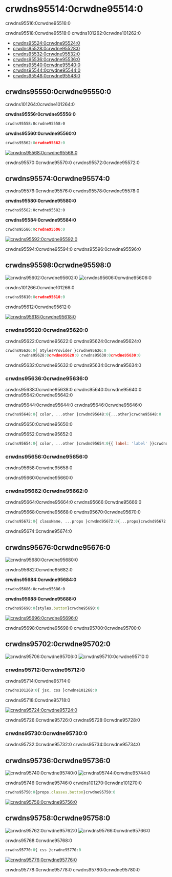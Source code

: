 # crwdns95514:0crwdne95514:0

<p class="description">crwdns95516:0crwdne95516:0</p>

crwdns95518:0crwdne95518:0 crwdns101262:0crwdne101262:0

- [crwdns95524:0crwdne95524:0](crwdns95522:0crwdne95522:0)
- [crwdns95528:0crwdne95528:0](crwdns95526:0crwdne95526:0)
- [crwdns95532:0crwdne95532:0](crwdns95530:0crwdne95530:0)
- [crwdns95536:0crwdne95536:0](crwdns95534:0crwdne95534:0)
- [crwdns95540:0crwdne95540:0](crwdns95538:0crwdne95538:0)
- [crwdns95544:0crwdne95544:0](crwdns95542:0crwdne95542:0)
- [crwdns95548:0crwdne95548:0](crwdns95546:0crwdne95546:0)

## crwdns95550:0crwdne95550:0

crwdns101264:0crwdne101264:0

**crwdns95556:0crwdne95556:0**

```css
crwdns95558:0crwdne95558:0
```

**crwdns95560:0crwdne95560:0**

```jsx
crwdns95562:0crwdne95562:0
```

[![crwdns95568:0crwdne95568:0](crwdns95566:0crwdne95566:0)](crwdns95564:0crwdne95564:0)

crwdns95570:0crwdne95570:0 crwdns95572:0crwdne95572:0

## crwdns95574:0crwdne95574:0

crwdns95576:0crwdne95576:0 crwdns95578:0crwdne95578:0

**crwdns95580:0crwdne95580:0**

```css
crwdns95582:0crwdne95582:0
```

**crwdns95584:0crwdne95584:0**

```jsx
crwdns95586:0crwdne95586:0
```

[![crwdns95592:0crwdne95592:0](crwdns95590:0crwdne95590:0)](crwdns95588:0crwdne95588:0)

crwdns95594:0crwdne95594:0 crwdns95596:0crwdne95596:0

## crwdns95598:0crwdne95598:0

![crwdns95602:0crwdne95602:0](crwdns95600:0crwdne95600:0) ![crwdns95606:0crwdne95606:0](crwdns95604:0crwdne95604:0)

crwdns101266:0crwdne101266:0

```jsx
crwdns95610:0crwdne95610:0
```

crwdns95612:0crwdne95612:0

[![crwdns95618:0crwdne95618:0](crwdns95616:0crwdne95616:0)](crwdns95614:0crwdne95614:0)

### crwdns95620:0crwdne95620:0

crwdns95622:0crwdne95622:0 crwdns95624:0crwdne95624:0

```jsx
crwdns95626:0{ StylesProvider }crwdne95626:0
      crwdns95628:0crwdne95628:0 crwdns95630:0crwdne95630:0
```

crwdns95632:0crwdne95632:0 crwdns95634:0crwdne95634:0

### crwdns95636:0crwdne95636:0

crwdns95638:0crwdne95638:0 crwdns95640:0crwdne95640:0 crwdns95642:0crwdne95642:0

crwdns95644:0crwdne95644:0 crwdns95646:0crwdne95646:0

```jsx
crwdns95648:0{ color, ...other }crwdnd95648:0{...other}crwdne95648:0
```

crwdns95650:0crwdne95650:0

crwdns95652:0crwdne95652:0

```jsx
crwdns95654:0{ color, ...other }crwdnd95654:0{{ label: 'label' }}crwdnd95654:0{...other}crwdne95654:0
```

### crwdns95656:0crwdne95656:0

crwdns95658:0crwdne95658:0

crwdns95660:0crwdne95660:0

### crwdns95662:0crwdne95662:0

crwdns95664:0crwdne95664:0 crwdns95666:0crwdne95666:0

crwdns95668:0crwdne95668:0 crwdns95670:0crwdne95670:0

```jsx
crwdns95672:0{ className, ...props }crwdnd95672:0{...props}crwdnd95672:0{{ paper: className }}crwdne95672:0
```

crwdns95674:0crwdne95674:0

## crwdns95676:0crwdne95676:0

![crwdns95680:0crwdne95680:0](crwdns95678:0crwdne95678:0)

crwdns95682:0crwdne95682:0

**crwdns95684:0crwdne95684:0**

```css
crwdns95686:0crwdne95686:0
```

**crwdns95688:0crwdne95688:0**

```jsx
crwdns95690:0{styles.button}crwdne95690:0
```

[![crwdns95696:0crwdne95696:0](crwdns95694:0crwdne95694:0)](crwdns95692:0crwdne95692:0)

crwdns95698:0crwdne95698:0 crwdns95700:0crwdne95700:0

## crwdns95702:0crwdne95702:0

![crwdns95706:0crwdne95706:0](crwdns95704:0crwdne95704:0) ![crwdns95710:0crwdne95710:0](crwdns95708:0crwdne95708:0)

### crwdns95712:0crwdne95712:0

crwdns95714:0crwdne95714:0

```jsx
crwdns101268:0{ jsx, css }crwdne101268:0
```

crwdns95718:0crwdne95718:0

[![crwdns95724:0crwdne95724:0](crwdns95722:0crwdne95722:0)](crwdns95720:0crwdne95720:0)

crwdns95726:0crwdne95726:0 crwdns95728:0crwdne95728:0

### crwdns95730:0crwdne95730:0

crwdns95732:0crwdne95732:0 crwdns95734:0crwdne95734:0

## crwdns95736:0crwdne95736:0

![crwdns95740:0crwdne95740:0](crwdns95738:0crwdne95738:0) ![crwdns95744:0crwdne95744:0](crwdns95742:0crwdne95742:0)

crwdns95746:0crwdne95746:0 crwdns101270:0crwdne101270:0

```jsx
crwdns95750:0{props.classes.button}crwdne95750:0
```

[![crwdns95756:0crwdne95756:0](crwdns95754:0crwdne95754:0)](crwdns95752:0crwdne95752:0)

## crwdns95758:0crwdne95758:0

![crwdns95762:0crwdne95762:0](crwdns95760:0crwdne95760:0) ![crwdns95766:0crwdne95766:0](crwdns95764:0crwdne95764:0)

crwdns95768:0crwdne95768:0

```jsx
crwdns95770:0{ css }crwdne95770:0
```

[![crwdns95776:0crwdne95776:0](crwdns95774:0crwdne95774:0)](crwdns95772:0crwdne95772:0)

crwdns95778:0crwdne95778:0 crwdns95780:0crwdne95780:0